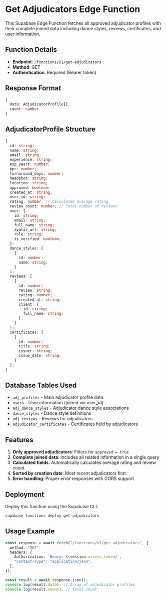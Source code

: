 # Get Adjudicators Edge Function

This Supabase Edge Function fetches all approved adjudicator profiles with their complete joined data including dance styles, reviews, certificates, and user information.

## Function Details

- **Endpoint**: `/functions/v1/get-adjudicators`
- **Method**: GET
- **Authentication**: Required (Bearer token)

## Response Format

```typescript
{
  data: AdjudicatorProfile[],
  count: number
}
```

## AdjudicatorProfile Structure

```typescript
{
  id: string;
  name: string;
  email: string;
  experience: string;
  exp_years: number;
  ppc: number;
  turnaround_days: number;
  headshot: string;
  location: string;
  approved: boolean;
  created_at: string;
  user_id: string;
  rating: number; // Calculated average rating
  review_count: number; // Total number of reviews
  user: {
    id: string;
    email: string;
    full_name: string;
    avatar_url: string;
    role: string;
    is_verified: boolean;
  };
  dance_styles: [
    {
      id: number;
      name: string;
    }
  ];
  reviews: [
    {
      id: number;
      review: string;
      rating: number;
      created_at: string;
      client: {
        id: string;
        full_name: string;
      };
    }
  ];
  certificates: [
    {
      id: number;
      title: string;
      issuer: string;
      issue_date: string;
    }
  ];
}
```

## Database Tables Used

- `adj_profiles` - Main adjudicator profile data
- `users` - User information (joined via user_id)
- `adj_dance_styles` - Adjudicator dance style associations
- `dance_styles` - Dance style definitions
- `adj_reviews` - Reviews for adjudicators
- `adjudicator_certificates` - Certificates held by adjudicators

## Features

1. **Only approved adjudicators**: Filters for `approved = true`
2. **Complete joined data**: Includes all related information in a single query
3. **Calculated fields**: Automatically calculates average rating and review count
4. **Sorted by creation date**: Most recent adjudicators first
5. **Error handling**: Proper error responses with CORS support

## Deployment

Deploy this function using the Supabase CLI:

```bash
supabase functions deploy get-adjudicators
```

## Usage Example

```typescript
const response = await fetch("/functions/v1/get-adjudicators", {
  method: "GET",
  headers: {
    Authorization: `Bearer ${session.access_token}`,
    "Content-Type": "application/json",
  },
});

const result = await response.json();
console.log(result.data); // Array of adjudicator profiles
console.log(result.count); // Total count
```
